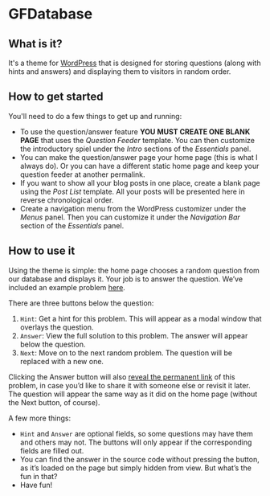 # GFDatabase

## What is it?

It's a theme for [WordPress](https://wordpress.org/) that is designed for storing questions (along with hints and answers) and displaying them to visitors in random order.

## How to get started

You'll need to do a few things to get up and running:

* To use the question/answer feature **YOU MUST CREATE ONE BLANK PAGE** that uses the *Question Feeder* template. You can then customize the introductory spiel under the *Intro* sections of the *Essentials* panel.
* You can make the question/answer page your home page (this is what I always do). Or you can have a different static home page and keep your question feeder at another permalink.
* If you want to show all your blog posts in one place, create a blank page using the *Post List* template. All your posts will be presented here in reverse chronological order.
* Create a navigation menu from the WordPress customizer under the *Menus* panel. Then you can customize it under the *Navigation Bar* section of the *Essentials* panel.

## How to use it

Using the theme is simple: the home page chooses a random question from our database and displays it. Your job is to answer the question. We’ve included an example problem [here](assets/images/example-1.png).

There are three buttons below the question:

1. `Hint`: Get a hint for this problem. This will appear as a modal window that overlays the question.
1. `Answer`: View the full solution to this problem. The answer will appear below the question.
1. `Next`: Move on to the next random problem. The question will be replaced with a new one.

Clicking the Answer button will also [reveal the permanent link](assets/images/example-2.png) of this problem, in case you’d like to share it with someone else or revisit it later. The question will appear the same way as it did on the home page (without the Next button, of course).

A few more things:

* `Hint` and `Answer` are optional fields, so some questions may have them and others may not. The buttons will only appear if the corresponding fields are filled out.
* You can find the answer in the source code without pressing the button, as it’s loaded on the page but simply hidden from view. But what’s the fun in that?
* Have fun!